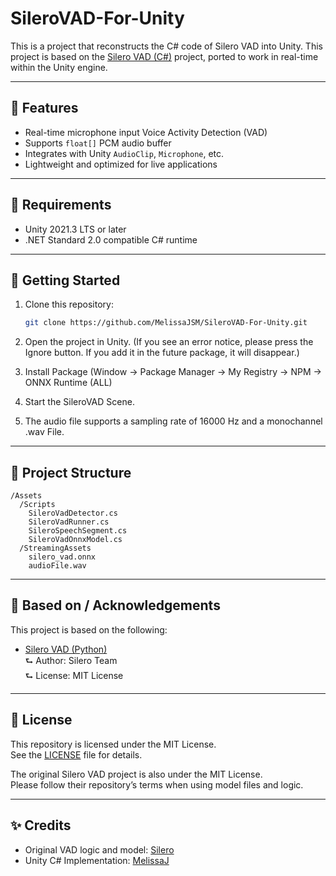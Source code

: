 # SileroVAD-For-Unity

This is a project that reconstructs the C# code of Silero VAD into Unity.
This project is based on the [Silero VAD (C#)](https://github.com/snakers4/silero-vad/tree/master/examples/csharp) project, ported to work in real-time within the Unity engine.

---

## 📌 Features

- Real-time microphone input Voice Activity Detection (VAD)
- Supports `float[]` PCM audio buffer
- Integrates with Unity `AudioClip`, `Microphone`, etc.
- Lightweight and optimized for live applications

---

## 🔧 Requirements

- Unity 2021.3 LTS or later
- .NET Standard 2.0 compatible C# runtime

---

## 🚀 Getting Started

1. Clone this repository:

   ```bash
   git clone https://github.com/MelissaJSM/SileroVAD-For-Unity.git
   ```

2. Open the project in Unity. (If you see an error notice, please press the Ignore button. If you add it in the future package, it will disappear.)

3. Install Package (Window -> Package Manager -> My Registry -> NPM -> ONNX Runtime (ALL)

5. Start the SileroVAD Scene.

6. The audio file supports a sampling rate of 16000 Hz and a monochannel .wav File.

---

## 📂 Project Structure

```
/Assets
  /Scripts
    SileroVadDetector.cs
    SileroVadRunner.cs        
    SileroSpeechSegment.cs
    SileroVadOnnxModel.cs
  /StreamingAssets
    silero_vad.onnx
    audioFile.wav
```

---

## 🔄 Based on / Acknowledgements

This project is based on the following:

- [Silero VAD (Python)](https://github.com/snakers4/silero-vad/tree/master/examples/csharp)  
  ⮑ Author: Silero Team  
  ⮑ License: MIT License

---

## 📄 License

This repository is licensed under the MIT License.  
See the [LICENSE](LICENSE) file for details.

The original Silero VAD project is also under the MIT License.  
Please follow their repository’s terms when using model files and logic.

---

## ✨ Credits

- Original VAD logic and model: [Silero](https://github.com/snakers4/silero-vad)
- Unity C# Implementation: [MelissaJ](https://github.com/MelissaJSM)
